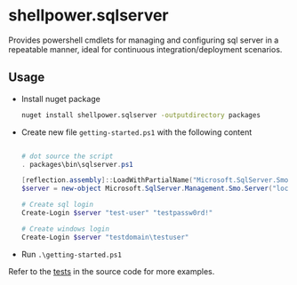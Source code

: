 # shellpower.sqlserver

Provides powershell cmdlets for managing and configuring sql server in a repeatable manner, ideal for continuous integration/deployment scenarios.

## Usage

* Install nuget package

    ```sh
    nuget install shellpower.sqlserver -outputdirectory packages
    ```

* Create new file `getting-started.ps1` with the following content

    ```powershell

    # dot source the script
    . packages\bin\sqlserver.ps1

    [reflection.assembly]::LoadWithPartialName("Microsoft.SqlServer.Smo")
    $server = new-object Microsoft.SqlServer.Management.Smo.Server("localhost")

    # Create sql login
    Create-Login $server "test-user" "testpassw0rd!"

    # Create windows login
    Create-Login $server "testdomain\testuser"
    ```

* Run `.\getting-started.ps1`

Refer to the [tests](./tests) in the source code for more examples.